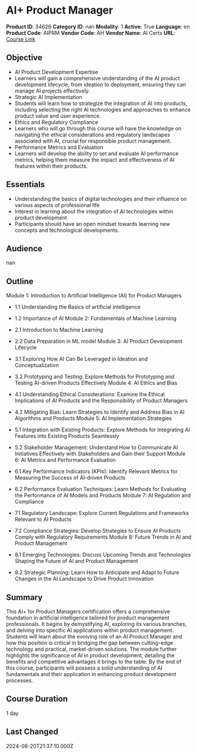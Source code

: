 # AI+ Product Manager

**Product ID**: 34626
**Category ID**: nan
**Modality**: 1
**Active**: True
**Language**: en
**Product Code**: AIPRM
**Vendor Code**: AH
**Vendor Name**: AI Certs
**URL**: [Course Link](https://www.fastlaneus.com/course/ah-aiprm)

## Objective
- AI Product Development Expertise
- Learners will gain a comprehensive understanding of the AI product development lifecycle, from ideation to deployment, ensuring they can manage AI projects effectively.
- Strategic AI Implementation
- Students will learn how to strategize the integration of AI into products, including selecting the right AI technologies and approaches to enhance product value and user experience.
- Ethics and Regulatory Compliance
- Learners who will go through this course will have the knowledge on navigating the ethical considerations and regulatory landscapes associated with AI, crucial for responsible product management.
- Performance Metrics and Evaluation
- Learners will develop the ability to set and evaluate AI performance metrics, helping them measure the impact and effectiveness of AI features within their products.

## Essentials
- Understanding the basics of digital technologies and their influence on various aspects of professional life
- Interest in learning about the integration of AI technologies within product development
- Participants should have an open mindset towards learning new concepts and technological developments.

## Audience
nan

## Outline
Module 1: Introduction to Artificial Intelligence (AI) for Product Managers


- 1.1 Understanding the Basics of artificial intelligence
- 1.2 Importance of AI
Module 2: Fundamentals of Machine Learning


- 2.1 Introduction to Machine Learning
- 2.2 Data Preparation in ML model
Module 3: AI Product Development Lifecycle


- 3.1 Exploring How AI Can Be Leveraged in Ideation and Conceptualization
- 3.2 Prototyping and Testing: Explore Methods for Prototyping and Testing AI-driven Products Effectively
Module 4: AI Ethics and Bias


- 4.1 Understanding Ethical Considerations: Examine the Ethical Implications of AI Products and the Responsibility of Product Managers
- 4.2 Mitigating Bias: Learn Strategies to Identify and Address Bias in AI Algorithms and Products
Module 5: AI Implementation Strategies


- 5.1 Integration with Existing Products: Explore Methods for Integrating AI Features into Existing Products Seamlessly
- 5.2 Stakeholder Management: Understand How to Communicate AI Initiatives Effectively with Stakeholders and Gain their Support
Module 6: AI Metrics and Performance Evaluation


- 6.1 Key Performance Indicators (KPIs): Identify Relevant Metrics for Measuring the Success of AI-driven Products
- 6.2 Performance Evaluation Techniques: Learn Methods for Evaluating the Performance of AI Models and Products
Module 7: AI Regulation and Compliance


- 7.1 Regulatory Landscape: Explore Current Regulations and Frameworks Relevant to AI Products
- 7.2 Compliance Strategies: Develop Strategies to Ensure AI Products Comply with Regulatory Requirements
Module 8: Future Trends in AI and Product Management


- 8.1 Emerging Technologies: Discuss Upcoming Trends and Technologies Shaping the Future of AI and Product Management
- 8.2 Strategic Planning: Learn How to Anticipate and Adapt to Future Changes in the AI Landscape to Drive Product Innovation

## Summary
This AI+ for Product Managers certification offers a comprehensive foundation in artificial intelligence tailored for product management professionals. It begins by demystifying AI, exploring its various branches, and delving into specific AI applications within product management. Students will learn about the evolving role of an AI Product Manager and how this position is critical in bridging the gap between cutting-edge technology and practical, market-driven solutions. The module further highlights the significance of AI in product development, detailing the benefits and competitive advantages it brings to the table. By the end of this course, participants will possess a solid understanding of AI fundamentals and their application in enhancing product development processes.

## Course Duration
1 day

## Last Changed
2024-08-20T21:37:10.000Z

